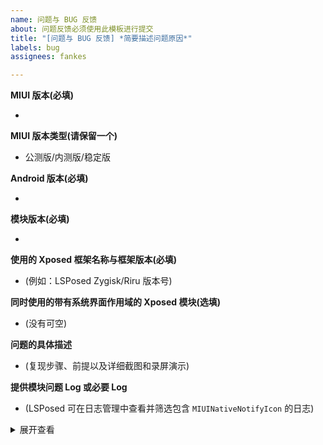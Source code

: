 ```yaml
---
name: 问题与 BUG 反馈
about: 问题反馈必须使用此模板进行提交
title: "[问题与 BUG 反馈] *简要描述问题原因*"
labels: bug
assignees: fankes

---
```


**MIUI 版本(必填)**

* 

**MIUI 版本类型(请保留一个)**

* 公测版/内测版/稳定版

**Android 版本(必填)**

* 

**模块版本(必填)**

* 

**使用的 Xposed 框架名称与框架版本(必填)**

* (例如：LSPosed Zygisk/Riru 版本号)

**同时使用的带有系统界面作用域的 Xposed 模块(选填)**

* (没有可空)

**问题的具体描述**

*  (复现步骤、前提以及详细截图和录屏演示)


**提供模块问题 Log 或必要 Log**

* (LSPosed 可在日志管理中查看并筛选包含 `MIUINativeNotifyIcon` 的日志)

<details><summary>展开查看</summary><pre><code>

（此处粘贴问题Log）

</code></pre></details>

<!--- 注意：只接受 MIUI 正规官方版本系统，如果你正在使用 MIUI 官改(第三方改版)请不要提交任何 BUG 与问题，开发者无义务解决 --->

<!--- 提交时请将括号内容包括括号全部删除，填入你自己的内容 --->
<!--- 请保留模板原始标题 --->
<!--- 不按规定提交的 issues 将直接被关闭 --->
<!--- Create by Template --->
